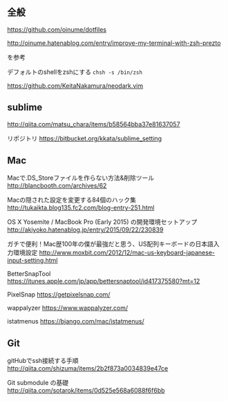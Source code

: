 ## 全般

https://github.com/oinume/dotfiles

http://oinume.hatenablog.com/entry/improve-my-terminal-with-zsh-prezto

を参考

デフォルトのshellをzshにする
`chsh -s /bin/zsh`

https://github.com/KeitaNakamura/neodark.vim

## sublime
http://qiita.com/matsu_chara/items/b58564bba37e81637057

リポジトリ
https://bitbucket.org/kkata/sublime_setting

## Mac

Macで.DS_Storeファイルを作らない方法&削除ツール
http://blancbooth.com/archives/62

Macの隠された設定を変更する84個のハック集
http://tukaikta.blog135.fc2.com/blog-entry-251.html

OS X Yosemite / MacBook Pro (Early 2015) の開発環境セットアップ
http://akiyoko.hatenablog.jp/entry/2015/09/22/230839

ガチで便利！Mac歴100年の僕が最強だと思う、US配列キーボードの日本語入力環境設定
http://www.moxbit.com/2012/12/mac-us-keyboard-japanese-input-setting.html

BetterSnapTool
https://itunes.apple.com/jp/app/bettersnaptool/id417375580?mt=12

PixelSnap
https://getpixelsnap.com/

wappalyzer
https://www.wappalyzer.com/

istatmenus
https://bjango.com/mac/istatmenus/

## Git

gitHubでssh接続する手順
http://qiita.com/shizuma/items/2b2f873a0034839e47ce

Git submodule の基礎
http://qiita.com/sotarok/items/0d525e568a6088f6f6bb
